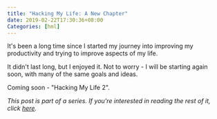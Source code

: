 ```yaml
---
title: "Hacking My Life: A New Chapter"
date: 2019-02-22T17:30:36+08:00
Categories: [hml]
---
```


It's been a long time since I started my journey into improving my productivity and trying to improve aspects of my life.

It didn't last long, but I enjoyed it. Not to worry - I will be starting again soon, with many of the same goals and ideas.

Coming soon - "Hacking My Life 2".

*This post is part of a series. If you're interested in reading the rest of it, click [here](/categories/hml/).*
